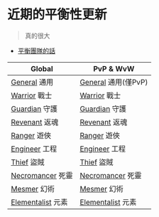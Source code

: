 # 近期的平衡性更新
> 真的很大

* [平衡團隊的話](./praise_cmc.md)

| Global                                        | PvP & WvW                                  |
|-----------------------------------------------|--------------------------------------------|
| [General](./global/general.md) 通用           | [General](./pvp/general.md) 通用(僅PvP)    |
| [Warrior](./global/warrior.md) 戰士           | [Warrior](./pvp/warrior.md) 戰士           |
| [Guardian](./global/guardian.md) 守護         | [Guardian](./pvp/guardian.md) 守護         |
| [Revenant](./global/revenant.md) 返魂         | [Revenant](./pvp/revenant.md) 返魂         |
| [Ranger](./global/ranger.md) 遊俠             | [Ranger](./pvp/ranger.md) 遊俠             |
| [Engineer](./global/engineer.md) 工程         | [Engineer](./pvp/engineer.md) 工程         |
| [Thief](./global/thief.md) 盜賊               | [Thief](./pvp/thief.md) 盜賊               |
| [Necromancer](./global/necromancer.md) 死靈   | [Necromancer](./pvp/necromancer.md) 死靈   |
| [Mesmer](./global/mesmer.md) 幻術             | [Mesmer](./pvp/mesmer.md) 幻術             |
| [Elementalist](./global/elementalist.md) 元素 | [Elementalist](./pvp/elementalist.md) 元素 |
